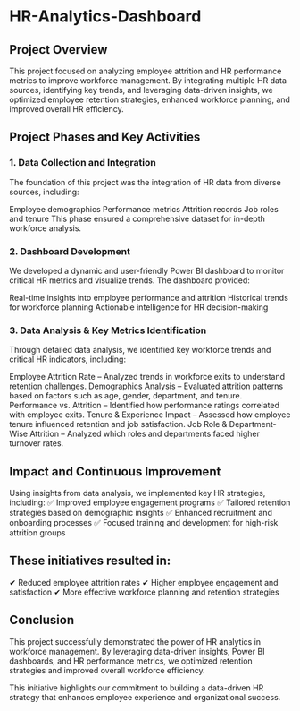 # HR-Analytics-Dashboard

## Project Overview
This project focused on analyzing employee attrition and HR performance metrics to improve workforce management. By integrating multiple HR data sources, identifying key trends, and leveraging data-driven insights, we optimized employee retention strategies, enhanced workforce planning, and improved overall HR efficiency.

## Project Phases and Key Activities
### 1. Data Collection and Integration
The foundation of this project was the integration of HR data from diverse sources, including:

Employee demographics
Performance metrics
Attrition records
Job roles and tenure
This phase ensured a comprehensive dataset for in-depth workforce analysis.

### 2. Dashboard Development
We developed a dynamic and user-friendly Power BI dashboard to monitor critical HR metrics and visualize trends. The dashboard provided:

Real-time insights into employee performance and attrition
Historical trends for workforce planning
Actionable intelligence for HR decision-making

### 3. Data Analysis & Key Metrics Identification
Through detailed data analysis, we identified key workforce trends and critical HR indicators, including:

Employee Attrition Rate – Analyzed trends in workforce exits to understand retention challenges.
Demographics Analysis – Evaluated attrition patterns based on factors such as age, gender, department, and tenure.
Performance vs. Attrition – Identified how performance ratings correlated with employee exits.
Tenure & Experience Impact – Assessed how employee tenure influenced retention and job satisfaction.
Job Role & Department-Wise Attrition – Analyzed which roles and departments faced higher turnover rates.


## Impact and Continuous Improvement
Using insights from data analysis, we implemented key HR strategies, including:
✅ Improved employee engagement programs
✅ Tailored retention strategies based on demographic insights
✅ Enhanced recruitment and onboarding processes
✅ Focused training and development for high-risk attrition groups

## These initiatives resulted in:
✔ Reduced employee attrition rates
✔ Higher employee engagement and satisfaction
✔ More effective workforce planning and retention strategies

## Conclusion
This project successfully demonstrated the power of HR analytics in workforce management. By leveraging data-driven insights, Power BI dashboards, and HR performance metrics, we optimized retention strategies and improved overall workforce efficiency.

This initiative highlights our commitment to building a data-driven HR strategy that enhances employee experience and organizational success.
